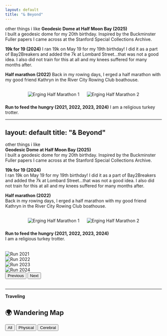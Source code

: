 ```yaml
---
layout: default
title: "& Beyond"
---
```

other things i like
**Geodesic Dome at Half Moon Bay (2025)**  
I built a geodesic dome for my 20th birthday. Inspired by the Buckminster Fuller papers I came across at the Stanford Special Collections Archive.

**19k for 19 (2024)**
I ran 19k on May 19 for my 19th birthday! I did it as a part of Bay2Breakers and added the 7k at Lombard Street...that was not a good idea. I also did not train for this at all and my knees suffered for many months after. 

**Half marathon (2022)**
Back in my rowing days, I erged a half marathon with my good friend Kathryn in the River City Rowing Club boathouse.

<div style="text-align: center; margin-top: 20px;">
  <img src="/assets/erg1.png" alt="Erging Half Marathon 1" style="max-width: 300px; margin: 10px;">
  <img src="/assets/erg2.png" alt="Erging Half Marathon 2" style="max-width: 300px; margin: 10px;">
</div>

**Run to feed the hungry (2021, 2022, 2023, 2024)**
I am a religious turkey trotter.

---
layout: default
title: "& Beyond"
---

other things i like  
**Geodesic Dome at Half Moon Bay (2025)**  
I built a geodesic dome for my 20th birthday. Inspired by the Buckminster Fuller papers I came across at the Stanford Special Collections Archive.

**19k for 19 (2024)**  
I ran 19k on May 19 for my 19th birthday! I did it as a part of Bay2Breakers and added the 7k at Lombard Street...that was not a good idea. I also did not train for this at all and my knees suffered for many months after. 

**Half marathon (2022)**  
Back in my rowing days, I erged a half marathon with my good friend Kathryn in the River City Rowing Club boathouse.

<div style="text-align: center; margin-top: 20px;">
  <img src="/assets/erg1.png" alt="Erging Half Marathon 1" style="max-width: 300px; margin: 10px;">
  <img src="/assets/erg2.png" alt="Erging Half Marathon 2" style="max-width: 300px; margin: 10px;">
</div>

**Run to feed the hungry (2021, 2022, 2023, 2024)**  
I am a religious turkey trotter.

<!-- Bootstrap CSS & JS via CDN -->
<link href="https://cdn.jsdelivr.net/npm/bootstrap@5.3.0/dist/css/bootstrap.min.css" rel="stylesheet">
<script src="https://cdn.jsdelivr.net/npm/bootstrap@5.3.0/dist/js/bootstrap.bundle.min.js"></script>

<div id="runCarousel" class="carousel slide mb-5" data-bs-ride="carousel" style="max-width: 700px; margin: 2rem auto;">
  <div class="carousel-inner rounded shadow">
    <div class="carousel-item active">
      <img src="/assets/run2021.png" class="d-block w-100" alt="Run 2021">
    </div>
    <div class="carousel-item">
      <img src="/assets/run2022.png" class="d-block w-100" alt="Run 2022">
    </div>
    <div class="carousel-item">
      <img src="/assets/run2023.png" class="d-block w-100" alt="Run 2023">
    </div>
    <div class="carousel-item">
      <img src="/assets/run2024.png" class="d-block w-100" alt="Run 2024">
    </div>
  </div>

  <!-- Navigation arrows -->
  <button class="carousel-control-prev" type="button" data-bs-target="#runCarousel" data-bs-slide="prev">
    <span class="carousel-control-prev-icon" aria-hidden="true"></span>
    <span class="visually-hidden">Previous</span>
  </button>
  <button class="carousel-control-next" type="button" data-bs-target="#runCarousel" data-bs-slide="next">
    <span class="carousel-control-next-icon" aria-hidden="true"></span>
    <span class="visually-hidden">Next</span>
  </button>
</div>

---
**Traveling**
## 🌍 Wandering Map

<div id="map-toggle">
  <button onclick="filterMap('all')">All</button>
  <button onclick="filterMap('physical')">Physical</button>
  <button onclick="filterMap('cerebral')">Cerebral</button>
</div>

<div id="travel-map" style="height: 400px; margin-top: 1em;"></div>

<script>
  // Load Leaflet
  const leafletCSS = document.createElement('link');
  leafletCSS.rel = 'stylesheet';
  leafletCSS.href = 'https://unpkg.com/leaflet@1.9.4/dist/leaflet.css';
  document.head.appendChild(leafletCSS);

  const leafletJS = document.createElement('script');
  leafletJS.src = 'https://unpkg.com/leaflet@1.9.4/dist/leaflet.js';
  leafletJS.onload = renderMap;
  document.head.appendChild(leafletJS);

  function renderMap() {
    const map = L.map('travel-map').setView([20, 0], 2);

    L.tileLayer('https://{s}.tile.openstreetmap.org/{z}/{x}/{y}.png', {
      attribution: '&copy; OpenStreetMap contributors'
    }).addTo(map);

    const markers = [];

    const entries = [
      {% assign travels = site.travels %}
      {% for travel in travels %}
        {% if travel.coords %}
          {
            title: {{ travel.title | jsonify }},
            type: {{ travel.type | jsonify }},
            coords: {{ travel.coords | jsonify }},
            url: {{ travel.url | relative_url | jsonify }}
          }{% unless forloop.last %},{% endunless %}
        {% endif %}
      {% endfor %}
    ];

    entries.forEach(entry => {
      const marker = L.marker(entry.coords).addTo(map);
      marker.bindPopup(`<strong>${entry.title}</strong><br><a href="${entry.url}">Read more</a>`);
      marker._type = entry.type;
      markers.push(marker);
    });

    window.filterMap = function(type) {
      markers.forEach(m => {
        const show = type === 'all' || m._type === type;
        const elem = m._icon;
        const shadow = m._shadow;
        if (elem) elem.style.display = show ? '' : 'none';
        if (shadow) shadow.style.display = show ? '' : 'none';
      });
    };
  }
</script>
